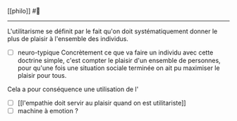 [[philo]] #🌱 
___
L'utilitarisme se définit par le fait qu'on doit systématiquement donner le plus de plaisir à l'ensemble des individus. 
- [ ] neuro-typique 
Concrètement ce que va faire un individu avec cette doctrine simple, c'est compter le plaisir d'un ensemble de personnes, pour qu'une fois une situation sociale terminée on ait pu maximiser le plaisir pour tous.

Cela a pour conséquence une utilisation de l'
- [ ] [[l'empathie doit servir au plaisir quand on est utilitariste]]
- [ ] machine à emotion ?